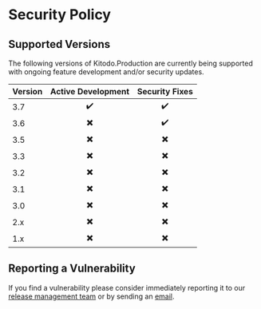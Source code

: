 # Security Policy

## Supported Versions

The following versions of Kitodo.Production are currently being supported with ongoing feature development and/or security updates.

| Version | Active Development       |      Security Fixes      |
|-----| :----------------------: |:------------------------:|
| 3.7 | :heavy_check_mark:       |    :heavy_check_mark:    |
| 3.6 | :heavy_multiplication_x: |    :heavy_check_mark:    |
| 3.5 | :heavy_multiplication_x: | :heavy_multiplication_x: |
| 3.3 | :heavy_multiplication_x: | :heavy_multiplication_x: |
| 3.2 | :heavy_multiplication_x: | :heavy_multiplication_x: |
| 3.1 | :heavy_multiplication_x: | :heavy_multiplication_x: |
| 3.0 | :heavy_multiplication_x: | :heavy_multiplication_x: |
| 2.x | :heavy_multiplication_x: | :heavy_multiplication_x: |
| 1.x | :heavy_multiplication_x: | :heavy_multiplication_x: |

## Reporting a Vulnerability

If you find a vulnerability please consider immediately reporting it to our [release management team](https://github.com/orgs/kitodo/teams/kitodo-production-maintainers) or by sending an [email](mailto:security@kitodo.org).